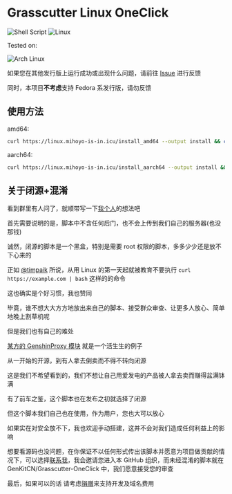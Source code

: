 # Grasscutter Linux OneClick

![Shell Script](https://img.shields.io/badge/shell_script-%23121011.svg?style=for-the-badge&logo=gnu-bash&logoColor=white)
![Linux](https://img.shields.io/badge/Linux-FCC624?style=for-the-badge&logo=linux&logoColor=black)

Tested on:

![Arch Linux](https://img.shields.io/badge/Arch%20Linux-1793D1?logo=arch-linux&logoColor=fff&style=for-the-badge)

如果您在其他发行版上运行成功或出现什么问题，请前往 [Issue](https://github.com/GenKitCN/Grasscutter-Linux-OneClick/issues) 进行反馈

同时，本项目**不考虑**支持 Fedora 系发行版，请勿反馈

## 使用方法

amd64: 
```bash
curl https://linux.mihoyo-is-in.icu/install_amd64 --output install && chmod +x install && ./install
```

aarch64:
```bash
curl https://linux.mihoyo-is-in.icu/install_aarch64 --output install && chmod +x install && ./install
```

## 关于闭源+混淆

看到群里有人问了，就顺带写一下[我个人](https://github.com/chitang233)的想法吧

首先需要说明的是，脚本中不含任何后门，也不会上传到我们自己的服务器(也没那钱)

诚然，闭源的脚本是一个黑盒，特别是需要 root 权限的脚本，多多少少还是放不下心来的

正如 [@timpaik](https://t.me/timpaik) 所说，从用 Linux 的第一天起就被教育不要执行 `curl https://example.com | bash` 这样的的命令

这也确实是个好习惯，我也赞同

毕竟，谁不想大大方方地放出来自己的脚本、接受群众审查、让更多人放心、简单地晚上割草机呢

但是我们也有自己的难处

[某方的 GenshinProxy 模块](https://github.com/577fkj/GenshinProxy) 就是一个活生生的例子

从一开始的开源，到有人拿去倒卖而不得不转向闭源

这是我们不希望看到的，我们不想让自己用爱发电的产品被人拿去卖而赚得盆满钵满

有了前车之鉴，这个脚本也在发布之初就选择了闭源

但这个脚本我们自己也在使用，作为用户，您也大可以放心

如果实在对安全放不下，我也欢迎手动搭建，这并不会对我们造成任何利益上的影响

想要看源码也没问题，在你保证不以任何形式传出该脚本并愿意为项目做贡献的情况下，可以选择[联系我](mailto:chitang@mihoyo-is-in.icu)，我会邀请您进入本 GitHub 组织，而未经混淆的脚本就在 GenKitCN/Grasscutter-OneClick 中，我们愿意接受您的审查

最后，如果可以的话 请考虑[捐赠](https://afdian.net/@chitang)来支持开发及域名费用
